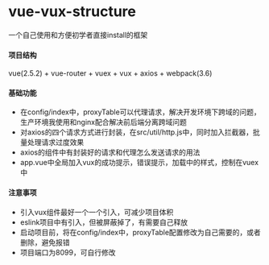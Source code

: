 # vue-vux-structure
<p>一个自己使用和方便初学者直接install的框架</p>
<h4>项目结构</h4>
<p>vue(2.5.2) + vue-router + vuex + vux + axios + webpack(3.6)</p>
<h4>基础功能</h4>
<ul>
  <li>在config/index中，proxyTable可以代理请求，解决开发环境下跨域的问题，生产环境我使用和nginx配合解决前后端分离跨域问题</li>
  <li>对axios的四个请求方式进行封装，在src/util/http.js中，同时加入拦截器，批量处理请求过度效果</li>
  <li>axios的组件中有封装好的请求和代理怎么发送请求的用法</li>
  <li>app.vue中全局加入vux的成功提示，错误提示，加载中的样式，控制在vuex中</li>
</ul>
<h4>注意事项</h4>
<ul>
  <li>引入vux组件最好一个一个引入，可减少项目体积</li>
  <li>eslink项目中有引入，但被屏蔽掉了，有需要自己释放</li>
  <li>启动项目前，将在config/index中，proxyTable配置修改为自己需要的，或者删除，避免报错</li>
  <li>项目端口为8099，可自行修改</li>
</ul>
